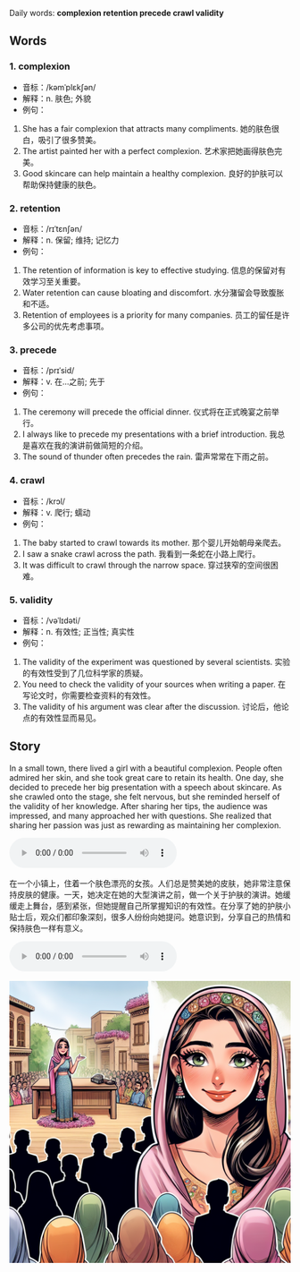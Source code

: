 Daily words: **complexion retention precede crawl validity**

## Words
### 1. complexion
- 音标：/kəmˈplɛkʃən/ <span style="cursor: pointer;" onclick="document.getElementById('audio-player-1').play()"><i class="fas fa-volume-up"></i></span>
<audio id="audio-player-1" src="audios/words/complexion.mp3" style="display:none;"></audio>
- 解释：n. 肤色; 外貌
- 例句：
1. She has a fair complexion that attracts many compliments.
她的肤色很白，吸引了很多赞美。
2. The artist painted her with a perfect complexion.
艺术家把她画得肤色完美。
3. Good skincare can help maintain a healthy complexion.
良好的护肤可以帮助保持健康的肤色。

### 2. retention
- 音标：/rɪˈtɛnʃən/ <span style="cursor: pointer;" onclick="document.getElementById('audio-player-2').play()"><i class="fas fa-volume-up"></i></span>
<audio id="audio-player-2" src="audios/words/retention.mp3" style="display:none;"></audio>
- 解释：n. 保留; 维持; 记忆力
- 例句：
1. The retention of information is key to effective studying.
信息的保留对有效学习至关重要。
2. Water retention can cause bloating and discomfort.
水分潴留会导致腹胀和不适。
3. Retention of employees is a priority for many companies.
员工的留任是许多公司的优先考虑事项。

### 3. precede
- 音标：/prɪˈsid/ <span style="cursor: pointer;" onclick="document.getElementById('audio-player-3').play()"><i class="fas fa-volume-up"></i></span>
<audio id="audio-player-3" src="audios/words/precede.mp3" style="display:none;"></audio>
- 解释：v. 在...之前; 先于
- 例句：
1. The ceremony will precede the official dinner.
仪式将在正式晚宴之前举行。
2. I always like to precede my presentations with a brief introduction.
我总是喜欢在我的演讲前做简短的介绍。
3. The sound of thunder often precedes the rain.
雷声常常在下雨之前。

### 4. crawl
- 音标：/krɔl/ <span style="cursor: pointer;" onclick="document.getElementById('audio-player-4').play()"><i class="fas fa-volume-up"></i></span>
<audio id="audio-player-4" src="audios/words/crawl.mp3" style="display:none;"></audio>
- 解释：v. 爬行; 蠕动
- 例句：
1. The baby started to crawl towards its mother.
那个婴儿开始朝母亲爬去。
2. I saw a snake crawl across the path.
我看到一条蛇在小路上爬行。
3. It was difficult to crawl through the narrow space.
穿过狭窄的空间很困难。

### 5. validity
- 音标：/vəˈlɪdəti/ <span style="cursor: pointer;" onclick="document.getElementById('audio-player-5').play()"><i class="fas fa-volume-up"></i></span>
<audio id="audio-player-5" src="audios/words/validity.mp3" style="display:none;"></audio>
- 解释：n. 有效性; 正当性; 真实性
- 例句：
1. The validity of the experiment was questioned by several scientists.
实验的有效性受到了几位科学家的质疑。
2. You need to check the validity of your sources when writing a paper.
在写论文时，你需要检查资料的有效性。
3. The validity of his argument was clear after the discussion.
讨论后，他论点的有效性显而易见。

## Story
In a small town, there lived a girl with a beautiful complexion. People often admired her skin, and she took great care to retain its health. One day, she decided to precede her big presentation with a speech about skincare. As she crawled onto the stage, she felt nervous, but she reminded herself of the validity of her knowledge. After sharing her tips, the audience was impressed, and many approached her with questions. She realized that sharing her passion was just as rewarding as maintaining her complexion.

<audio controls>
  <source src="https://files.dwong.top/2024-08-03-english.mp3" type="audio/mpeg">
  你的浏览器不支持音频元素。
</audio>
  

在一个小镇上，住着一个肤色漂亮的女孩。人们总是赞美她的皮肤，她非常注意保持皮肤的健康。一天，她决定在她的大型演讲之前，做一个关于护肤的演讲。她缓缓走上舞台，感到紧张，但她提醒自己所掌握知识的有效性。在分享了她的护肤小贴士后，观众们都印象深刻，很多人纷纷向她提问。她意识到，分享自己的热情和保持肤色一样有意义。

<audio controls>
  <source src="https://files.dwong.top/2024-08-03-chinese.mp3" type="audio/mpeg">
  你的浏览器不支持音频元素。
</audio>
  

![story](./images/2024-08-03.png)

